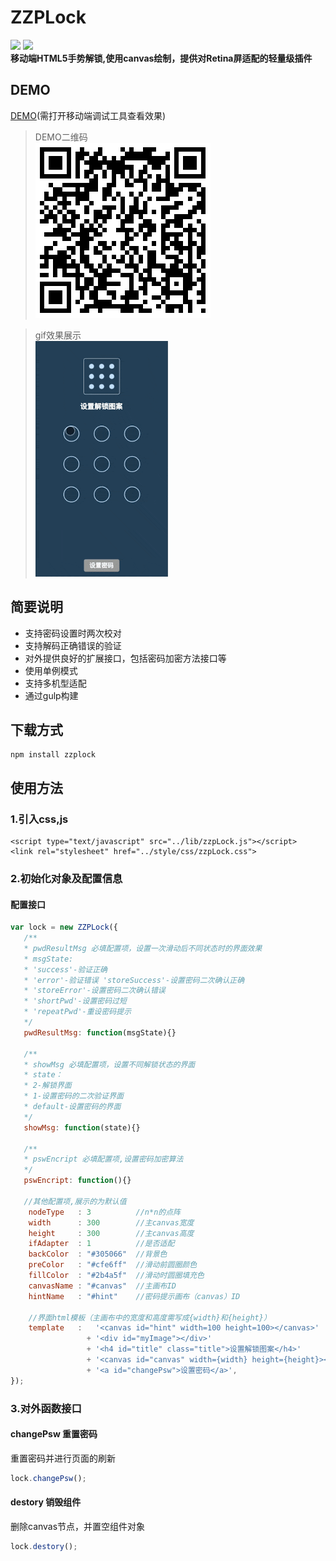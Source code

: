 # ZZPLock 

![](https://travis-ci.org/hbxtben/zzplock.svg?branch=master)  ![](https://img.shields.io/badge/npm-v0.1.1-blue.svg)  
**移动端HTML5手势解锁,使用canvas绘制，提供对Retina屏适配的轻量级插件**

## DEMO
[DEMO](https://hbxtben.github.io/zzplock/test/)(需打开移动端调试工具查看效果) 
> DEMO二维码  
![ercode](https://github.com/hbxtben/zzplock/blob/master/images/zzplock.png)  

> gif效果展示  
![gif效果展示](https://github.com/hbxtben/zzplock/blob/master/images/zzplock.gif) 

## 简要说明
- 支持密码设置时两次校对
- 支持解码正确错误的验证
- 对外提供良好的扩展接口，包括密码加密方法接口等
- 使用单例模式
- 支持多机型适配
- 通过gulp构建

## 下载方式
```shell
npm install zzplock
```

## 使用方法
### 1.引入css,js
```
<script type="text/javascript" src="../lib/zzpLock.js"></script>
<link rel="stylesheet" href="../style/css/zzpLock.css">
```
### 2.初始化对象及配置信息
#### 配置接口
```javascript
var lock = new ZZPLock({
   /**
   * pwdResultMsg 必填配置项，设置一次滑动后不同状态时的界面效果 
   * msgState: 
   * 'success'-验证正确 
   * 'error'-验证错误 'storeSuccess'-设置密码二次确认正确
   * 'storeError'-设置密码二次确认错误
   * 'shortPwd'-设置密码过短
   * 'repeatPwd'-重设密码提示
   */
   pwdResultMsg: function(msgState){}
    
   /**
   * showMsg 必填配置项，设置不同解锁状态的界面
   * state：
   * 2-解锁界面
   * 1-设置密码的二次验证界面
   * default-设置密码的界面
   */
   showMsg: function(state){}
   
   /**
   * pswEncript 必填配置项,设置密码加密算法
   */
   pswEncript: function(){}
   
   //其他配置项,展示的为默认值
    nodeType   : 3          //n*n的点阵
    width      : 300        //主canvas宽度
    height     : 300        //主canvas高度
    ifAdapter  : 1          //是否适配
    backColor  : "#305066"  //背景色
    preColor   : "#cfe6ff"  //滑动前圆圈颜色
    fillColor  : "#2b4a5f"  //滑动时圆圈填充色
    canvasName : "#canvas"  //主画布ID
    hintName   : "#hint"    //密码提示画布（canvas）ID
    
    //界面html模板（主画布中的宽度和高度需写成{width}和{height}）
    template   :   '<canvas id="hint" width=100 height=100></canvas>'
                 + '<div id="myImage"></div>'
                 + '<h4 id="title" class="title">设置解锁图案</h4>'
                 + '<canvas id="canvas" width={width} height={height}></canvas>'
                 + '<a id="changePsw">设置密码</a>',
});
```
### 3.对外函数接口
#### changePsw 重置密码
重置密码并进行页面的刷新
```javascript
lock.changePsw();
```
#### destory 销毁组件
删除canvas节点，并置空组件对象
```javascript
lock.destory();
```


